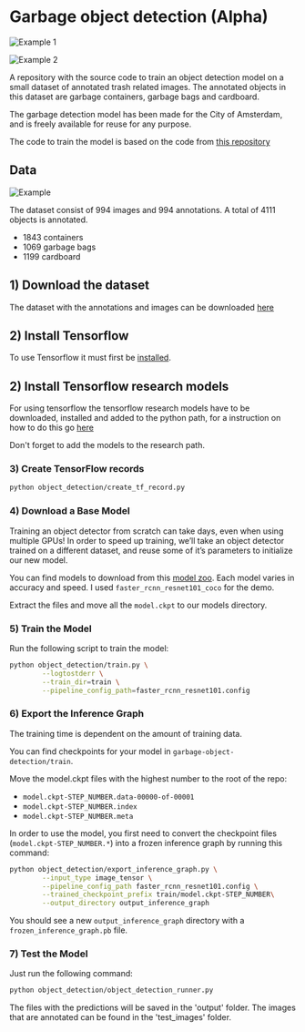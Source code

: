 # Garbage object detection (Alpha)

![Example 1](https://github.com/maartensukel/garbage-object-detection/blob/master/examples/prediction_example_1.gif)

![Example 2](https://github.com/maartensukel/garbage-object-detection/blob/master/examples/prediction_example_2.gif)

A repository with the source code to train an object detection model on a small dataset of annotated trash related images. The annotated objects in this dataset are garbage containers, garbage bags and cardboard.

The garbage detection model has been made for the City of Amsterdam, and is freely available for reuse for any purpose.

The code to train the model is based on the code from [this repository](https://github.com/bourdakos1/Custom-Object-Detection/)

## Data

![Example](https://github.com/maartensukel/garbage-object-detection/blob/master/examples/annotation_example5.png)

The dataset consist of 994 images and 994 annotations. A total of 4111 objects is annotated.

* 1843 containers
* 1069 garbage bags
* 1199 cardboard

## 1) Download the dataset

The dataset with the annotations and images can be downloaded [here](https://drive.google.com/file/d/1aT0EsE_DopAaTemeMiGenjesr9tUr75i/view?usp=sharing)

## 2) Install Tensorflow

To use Tensorflow it must first be [installed](https://www.tensorflow.org/install).

## 2) Install Tensorflow research models
For using tensorflow the tensorflow research models have to be downloaded, installed and added to the python path, for a instruction on how to do this go [here](https://github.com/tensorflow/models/blob/master/research/object_detection/g3doc/installation.md)

Don't forget to add the models to the research path.

### 3) Create TensorFlow records

```bash
python object_detection/create_tf_record.py
```
### 4) Download a Base Model
Training an object detector from scratch can take days, even when using multiple GPUs! In order to speed up training, we’ll take an object detector trained on a different dataset, and reuse some of it’s parameters to initialize our new model.

You can find models to download from this [model zoo](https://github.com/tensorflow/models/blob/master/research/object_detection/g3doc/detection_model_zoo.md). Each model varies in accuracy and speed. I used `faster_rcnn_resnet101_coco` for the demo.

Extract the files and move all the `model.ckpt` to our models directory.


### 5) Train the Model
Run the following script to train the model:

```bash
python object_detection/train.py \
        --logtostderr \
        --train_dir=train \
        --pipeline_config_path=faster_rcnn_resnet101.config
```

### 6) Export the Inference Graph
The training time is dependent on the amount of training data. 

You can find checkpoints for your model in `garbage-object-detection/train`.

Move the model.ckpt files with the highest number to the root of the repo:
- `model.ckpt-STEP_NUMBER.data-00000-of-00001`
- `model.ckpt-STEP_NUMBER.index`
- `model.ckpt-STEP_NUMBER.meta`

In order to use the model, you first need to convert the checkpoint files (`model.ckpt-STEP_NUMBER.*`) into a frozen inference graph by running this command:

```bash
python object_detection/export_inference_graph.py \
        --input_type image_tensor \
        --pipeline_config_path faster_rcnn_resnet101.config \
        --trained_checkpoint_prefix train/model.ckpt-STEP_NUMBER\
        --output_directory output_inference_graph
```

You should see a new `output_inference_graph` directory with a `frozen_inference_graph.pb` file.

### 7) Test the Model
Just run the following command:

```bash
python object_detection/object_detection_runner.py
```

The files with the predictions will be saved in the 'output' folder. The images that are annotated can be found in the 'test_images' folder.